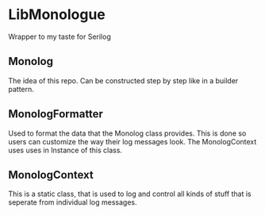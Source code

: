 # LibMonologue
 Wrapper to my taste for Serilog

## Monolog
The idea of this repo. Can be constructed step by step like in a builder pattern.

## MonologFormatter
Used to format the data that the Monolog class provides. This is done so users can customize the way their log messages look. The MonologContext uses uses in Instance of this class.

## MonologContext

This is a static class, that is used to log and control all kinds of stuff that is seperate from individual log messages.

